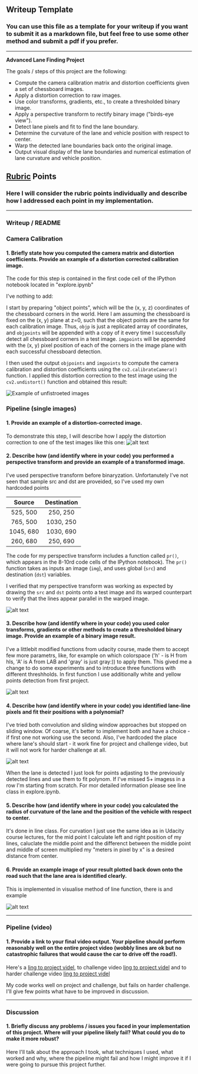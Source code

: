 ## Writeup Template

### You can use this file as a template for your writeup if you want to submit it as a markdown file, but feel free to use some other method and submit a pdf if you prefer.

---

**Advanced Lane Finding Project**

The goals / steps of this project are the following:

* Compute the camera calibration matrix and distortion coefficients given a set of chessboard images.
* Apply a distortion correction to raw images.
* Use color transforms, gradients, etc., to create a thresholded binary image.
* Apply a perspective transform to rectify binary image ("birds-eye view").
* Detect lane pixels and fit to find the lane boundary.
* Determine the curvature of the lane and vehicle position with respect to center.
* Warp the detected lane boundaries back onto the original image.
* Output visual display of the lane boundaries and numerical estimation of lane curvature and vehicle position.

[//]: # (Image References)

[image1]: ./images/distortion.png "Undistorted"
[image2]: ./images/undistorted_track.pngg "Road Transformed"
[image3]: ./images/bin_5.png "Binary Example"
[image4]: ./images/projected.png "Warp Example"
[image5]: ./images/visualized_6.png "Fit Visual"
[image6]: ./images/sample.png "Output"
[video1]: ./project_anotated.mp4 "Project video"

## [Rubric](https://review.udacity.com/#!/rubrics/571/view) Points

### Here I will consider the rubric points individually and describe how I addressed each point in my implementation.  

---

### Writeup / README


### Camera Calibration

#### 1. Briefly state how you computed the camera matrix and distortion coefficients. Provide an example of a distortion corrected calibration image.

The code for this step is contained in the first code cell of the IPython notebook located in "explore.ipynb" 

I've nothing to add:

I start by preparing "object points", which will be the (x, y, z) coordinates of the chessboard corners in the world. Here I am assuming the chessboard is fixed on the (x, y) plane at z=0, such that the object points are the same for each calibration image.  Thus, `objp` is just a replicated array of coordinates, and `objpoints` will be appended with a copy of it every time I successfully detect all chessboard corners in a test image.  `imgpoints` will be appended with the (x, y) pixel position of each of the corners in the image plane with each successful chessboard detection.  

I then used the output `objpoints` and `imgpoints` to compute the camera calibration and distortion coefficients using the `cv2.calibrateCamera()` function.  I applied this distortion correction to the test image using the `cv2.undistort()` function and obtained this result: 

![Example of unfistroeted images][image1]

### Pipeline (single images)

#### 1. Provide an example of a distortion-corrected image.

To demonstrate this step, I will describe how I apply the distortion correction to one of the test images like this one:
![alt text][image2]


#### 2. Describe how (and identify where in your code) you performed a perspective transform and provide an example of a transformed image.

I've used perspective transform before binaryzation. Unfortanutely I've not seen that sample src and dst are proveided, so I've used my own hardcoded points


| Source        | Destination   | 
|:-------------:|:-------------:| 
| 525, 500      | 250, 250        | 
| 765, 500      | 1030, 250      |
| 1045, 680     | 1030, 690      |
| 260, 680      | 250, 690        |



The code for my perspective transform includes a function called `pr()`, which appears in the 8-10rd code cells of the IPython notebook).  The `pr()` function takes as inputs an image (`img`), and uses global (`src`) and destination (`dst`) variables.  

I verified that my perspective transform was working as expected by drawing the `src` and `dst` points onto a test image and its warped counterpart to verify that the lines appear parallel in the warped image.

![alt text][image4]

#### 3. Describe how (and identify where in your code) you used color transforms, gradients or other methods to create a thresholded binary image.  Provide an example of a binary image result.

I've a littlebit modified functions from udacity course, made them to accept few more parametrs, like, for example on which colorspace ('h' - is H from hls, 'A' is A from LAB and 'gray' is just gray:)) to apply them. This gived me a change to do some experiments and to introduce three functions with different threshholds. In first function I use additionally white and yellow points detection from first project.

![alt text][image3]

#### 4. Describe how (and identify where in your code) you identified lane-line pixels and fit their positions with a polynomial?

I've tried both convolution and sliding window approaches but stopped on sliding window. Of coarse, it's better to implement both and have a choice - if first one not working use the second. Also, I've hardcoded the place where lane's should start - it work fine for project and challenge video, but it will not work for harder challenge at all.

![alt text][image5]

When the lane is detected I just look for points adjasting to the previously detected lines and use them to fit polynom. If I've missed 5+ imagess in a row I'm starting from scratch. For mor detailed information please see line class in explore.ipynb.


#### 5. Describe how (and identify where in your code) you calculated the radius of curvature of the lane and the position of the vehicle with respect to center.

It's done in line class. For curvation I just use the same idea as in Udacity course lectures, for the mid point I calculate left and right position of my lines, caluclate the middle point and the differenct between the middle point and middle of screen multiplied my "meters in pixel by x" is a desired distance from center.

#### 6. Provide an example image of your result plotted back down onto the road such that the lane area is identified clearly.

This is implemented in visualise method of line function, there is and example

![alt text][image6]

---

### Pipeline (video)

#### 1. Provide a link to your final video output.  Your pipeline should perform reasonably well on the entire project video (wobbly lines are ok but no catastrophic failures that would cause the car to drive off the road!).

Here's a [ling to project videl](./project_video.mp4), to challenge video [ling to project videl](./project_video.mp4) and to harder challenge video [ling to project videl](./project_video.mp4)

My code works well on project and challenge, but fails on harder challenge. I'll give few points what have to be improved in discussion.

---

### Discussion

#### 1. Briefly discuss any problems / issues you faced in your implementation of this project.  Where will your pipeline likely fail?  What could you do to make it more robust?

Here I'll talk about the approach I took, what techniques I used, what worked and why, where the pipeline might fail and how I might improve it if I were going to pursue this project further.  
